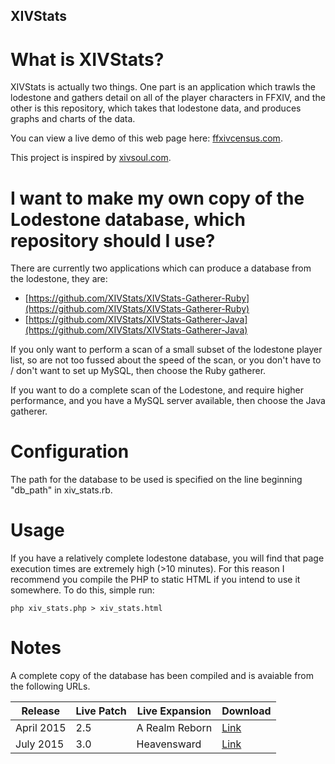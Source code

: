 ## XIVStats ##

# What is XIVStats?

XIVStats is actually two things. One part is an application which trawls the lodestone and gathers detail on all of the player characters in FFXIV, and the other is this repository, which takes that lodestone data, and produces graphs and charts of the data.

You can view a live demo of this web page here: [ffxivcensus.com](http://ffxivcensus.com/).

This project is inspired by [xivsoul.com](https://xivsoul.com).

# I want to make my own copy of the Lodestone database, which repository should I use? #

There are currently two applications which can produce a database from the lodestone, they are:

- [https://github.com/XIVStats/XIVStats-Gatherer-Ruby](https://github.com/XIVStats/XIVStats-Gatherer-Ruby)
- [https://github.com/XIVStats/XIVStats-Gatherer-Java](https://github.com/XIVStats/XIVStats-Gatherer-Java)

If you only want to perform a scan of a small subset of the lodestone player list, so are not too fussed about the speed of the scan, or you don't have to / don't want to set up MySQL, then choose the Ruby gatherer.

If you want to do a complete scan of the Lodestone, and require higher performance, and you have a MySQL server available, then choose the Java gatherer.

# Configuration #

The path for the database to be used is specified on the line beginning
"db_path" in xiv_stats.rb.

# Usage #

If you have a relatively complete lodestone database, you will find that page execution times are extremely high (>10 minutes). For this reason I recommend you compile the PHP to static HTML if you intend to use it somewhere. To do this, simple run:

    php xiv_stats.php > xiv_stats.html

# Notes #

A complete copy of the database has been compiled and is avaiable
from the following URLs. 

| Release | Live Patch | Live Expansion | Download |
|---------|------------|----------------|----------|
| April 2015 | 2.5 | A Realm Reborn | [Link](https://jonathanprice.org/xiv/players.db)
| July 2015 | 3.0 | Heavensward | [Link](https://jonathanprice.org/xiv/players-20150801.db) 
